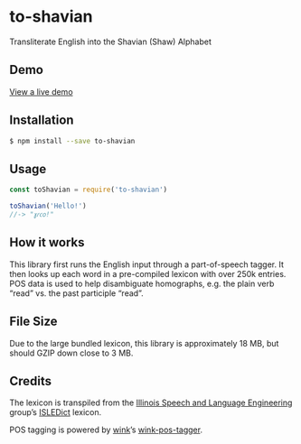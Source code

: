 # to-shavian
Transliterate English into the Shavian (Shaw) Alphabet

## Demo
[View a live demo](https://nwah.github.io/to-shavian/)

## Installation
```sh
$ npm install --save to-shavian
```

## Usage
```javascript
const toShavian = require('to-shavian')

toShavian('Hello!')
//-> "𐑣𐑩𐑤𐑴!"
```

## How it works
This library first runs the English input through a part-of-speech tagger. It then looks up each word in a pre-compiled lexicon with over 250k entries. POS data is used to help disambiguate homographs, e.g. the plain verb “read” vs. the past participle “read”.

## File Size
Due to the large bundled lexicon, this library is approximately 18 MB, but should GZIP down close to 3 MB.

## Credits
The lexicon is transpiled from the [Illinois Speech and Language Engineering](http://www.isle.illinois.edu/) group’s [ISLEDict](http://isle.illinois.edu/sst/data/g2ps/) lexicon.

POS tagging is powered by [wink](http://winkjs.org/)’s [wink-pos-tagger](https://github.com/winkjs/wink-pos-tagger).
